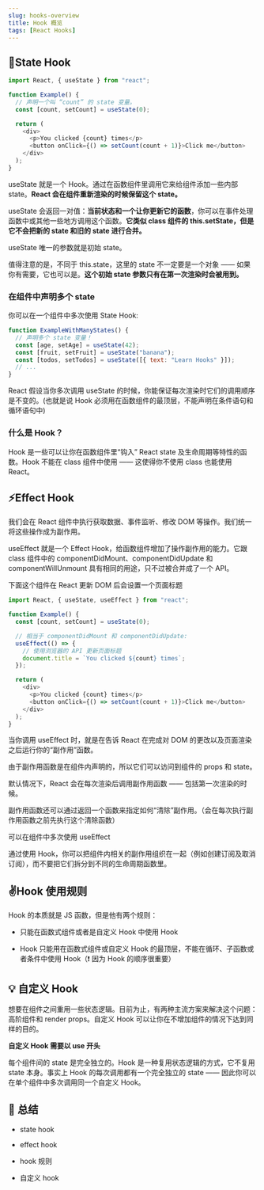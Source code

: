 ```yaml
---
slug: hooks-overview
title: Hook 概览
tags: [React Hooks]
---
```


## 📌State Hook

```javascript
import React, { useState } from "react";

function Example() {
  // 声明一个叫 “count” 的 state 变量。
  const [count, setCount] = useState(0);

  return (
    <div>
      <p>You clicked {count} times</p>
      <button onClick={() => setCount(count + 1)}>Click me</button>
    </div>
  );
}
```

useState 就是一个 Hook。通过在函数组件里调用它来给组件添加一些内部 state。**React 会在组件重新渲染的时候保留这个 state。**

useState 会返回一对值：**当前状态和一个让你更新它的函数**，你可以在事件处理函数中或其他一些地方调用这个函数。**它类似 class 组件的 this.setState，但是它不会把新的 state 和旧的 state 进行合并。**

useState 唯一的参数就是初始 state。

值得注意的是，不同于 this.state，这里的 state 不一定要是一个对象 —— 如果你有需要，它也可以是。**这个初始 state 参数只有在第一次渲染时会被用到。**

### 在组件中声明多个 state

你可以在一个组件中多次使用 State Hook:

```javascript
function ExampleWithManyStates() {
  // 声明多个 state 变量！
  const [age, setAge] = useState(42);
  const [fruit, setFruit] = useState("banana");
  const [todos, setTodos] = useState([{ text: "Learn Hooks" }]);
  // ...
}
```

React 假设当你多次调用 useState 的时候，你能保证每次渲染时它们的调用顺序是不变的。(也就是说 Hook 必须用在函数组件的最顶层，不能声明在条件语句和循环语句中)

### 什么是 Hook？

Hook 是一些可以让你在函数组件里“钩入” React state 及生命周期等特性的函数。Hook 不能在 class 组件中使用 —— 这使得你不使用 class 也能使用 React。

## ⚡️Effect Hook

我们会在 React 组件中执行获取数据、事件监听、修改 DOM 等操作。我们统一将这些操作成为副作用。

useEffect 就是一个 Effect Hook，给函数组件增加了操作副作用的能力。它跟 class 组件中的 componentDidMount、componentDidUpdate 和 componentWillUnmount 具有相同的用途，只不过被合并成了一个 API。

下面这个组件在 React 更新 DOM 后会设置一个页面标题

```javascript
import React, { useState, useEffect } from "react";

function Example() {
  const [count, setCount] = useState(0);

  // 相当于 componentDidMount 和 componentDidUpdate:
  useEffect(() => {
    // 使用浏览器的 API 更新页面标题
    document.title = `You clicked ${count} times`;
  });

  return (
    <div>
      <p>You clicked {count} times</p>
      <button onClick={() => setCount(count + 1)}>Click me</button>
    </div>
  );
}
```

当你调用 useEffect 时，就是在告诉 React 在完成对 DOM 的更改以及页面渲染之后运行你的“副作用”函数。

由于副作用函数是在组件内声明的，所以它们可以访问到组件的 props 和 state。

默认情况下，React 会在每次渲染后调用副作用函数 —— 包括第一次渲染的时候。

副作用函数还可以通过返回一个函数来指定如何“清除”副作用。（会在每次执行副作用函数之前先执行这个清除函数）

可以在组件中多次使用 useEffect

通过使用 Hook，你可以把组件内相关的副作用组织在一起（例如创建订阅及取消订阅），而不要把它们拆分到不同的生命周期函数里。

## ✌️Hook 使用规则

Hook 的本质就是 JS 函数，但是他有两个规则：

- 只能在函数式组件或者是自定义 Hook 中使用 Hook

- Hook 只能用在函数式组件或自定义 Hook 的最顶层，不能在循环、子函数或者条件中使用 Hook（❗️ 因为 Hook 的顺序很重要）

## 💡 自定义 Hook

想要在组件之间重用一些状态逻辑。目前为止，有两种主流方案来解决这个问题：高阶组件和 render props。自定义 Hook 可以让你在不增加组件的情况下达到同样的目的。

**自定义 Hook 需要以 use 开头**

每个组件间的 state 是完全独立的。Hook 是一种复用状态逻辑的方式，它不复用 state 本身。事实上 Hook 的每次调用都有一个完全独立的 state —— 因此你可以在单个组件中多次调用同一个自定义 Hook。

## 📝 总结

- state hook

- effect hook

- hook 规则

- 自定义 hook
